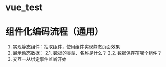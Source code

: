 # vue_test

# 组件化编码流程（通用）
1. 实现静态组件：抽取组件，使用组件实现静态页面效果
2. 展示动态数据：
    2.1. 数据的类型、名称是什么？
    2.2. 数据保存在哪个组件？
3. 交互一从绑定事件监听开始
